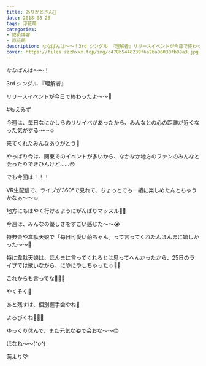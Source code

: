 ```yaml
---
title: ありがとさん💓
date: 2018-08-26
tags: 涼花萌
categories: 
- 成员博客
- 涼花萌
description: ななばんは〜〜！3rd シングル 『理解者』リリースイベントが今日で終わったよ〜〜💓#もえみず今週は、毎日なにかしらのリリイベがあったから、...
cover: https://files.zzzhxxx.top/img/c478b5448239f6a2ba06030fb08a3.jpg 
---
```








ななばんは〜〜！




3rd シングル 『理解者』

リリースイベントが今日で終わったよ〜〜💓





#もえみず












今週は、毎日なにかしらのリリイベがあったから、みんなとの心の距離が近くなった気がする〜〜☺️




来てくれたみんなありがとう💓









やっぱり今は、関東でのイベントが多いから、なかなか地方のファンのみんなと会ったりできひんけど……😞







でも今回は！！！




VR生配信で、ライブが360°で見れて、ちょっとでも一緒に楽しめたんとちゃうかなぁ〜〜☺️




地方にもはやく行けるようにがんばりマッスル💪🏻









今週は、みんなの優しさをすごい感じた〜〜😭




特典会や韋駄天娘で「毎日可愛い萌ちゃん」って言ってくれたんほんまに嬉しかった〜〜💓







特に韋駄天娘は、ほんまに言ってくれるとは思ってへんかったから、25日のライブでは歌いながら、にやにやしちゃった☺️💓💓





これからも言ってな💓💓💓



やくそく💓








あと残すは、個別握手会やね💓






よろぴくね🐥💓💓








ゆっくり休んで、また元気な姿で会おな〜〜😊









ほなね〜〜(*^o^*)


萌より♡


